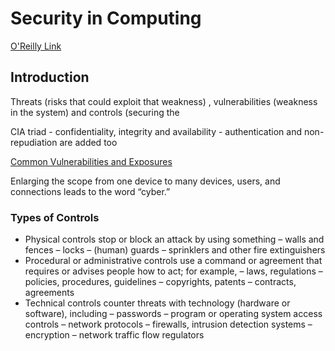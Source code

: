 # Security in Computing 


[O'Reilly Link](https://learning.oreilly.com/library/view/security-in-computing/9780137891375/ch01.xhtml)

## Introduction

Threats (risks that could exploit that weakness) , vulnerabilities (weakness in the system) and controls (securing the 

CIA triad - confidentiality, integrity and availability - authentication and non-repudiation are added too


[Common Vulnerabilities and Exposures](https://www.cve.org)


Enlarging the scope from one device to many devices, users, and connections leads to the word “cyber.”



### Types of Controls 

- Physical controls stop or block an attack by using something
    – walls and fences
    – locks
    – (human) guards
    – sprinklers and other fire extinguishers
- Procedural or administrative controls use a command or agreement that requires or advises people how to act; for example,
    – laws, regulations
    – policies, procedures, guidelines
    – copyrights, patents
    – contracts, agreements
- Technical controls counter threats with technology (hardware or software), including
    – passwords
    – program or operating system access controls
    – network protocols
    – firewalls, intrusion detection systems
    – encryption
    – network traffic flow regulators

